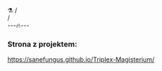   ⚗️
 /   \
/     \
---🔥---

### Strona z projektem:
https://sanefungus.github.io/Triplex-Magisterium/
